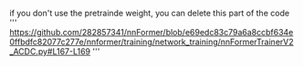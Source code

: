 if you don't use the pretrainde weight, you can delete this part of the code
'''
https://github.com/282857341/nnFormer/blob/e69edc83c79a6a8ccbf634e0ffbdfc82077c277e/nnformer/training/network_training/nnFormerTrainerV2_ACDC.py#L167-L169
'''
